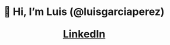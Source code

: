 <h1 align="center"> 👋 Hi, I’m Luis (@luisgarciaperez)
<p align="center">
  <!--<a href="[URL WEBSITE]">Website</a>-->
  <a href="[www.linkedin.com/in/luisgarciaperezcc00]">LinkedIn</a>
</p>


<!---
luisgarciaperez/luisgarciaperez is a ✨ special ✨ repository because its `README.md` (this file) appears on your GitHub profile.
You can click the Preview link to take a look at your changes.
--->
